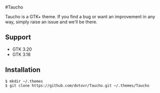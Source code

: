 #Taucho

Taucho is a GTK+ theme.
If you find a bug or want an improvement in any way, simply raise an issue and we'll be there.

## Support
- GTK 3.20
- GTK 3.18

## Installation

```
$ mkdir ~/.themes
$ git clone https://github.com/dotovr/Taucho.git ~/.themes/Taucho
```
